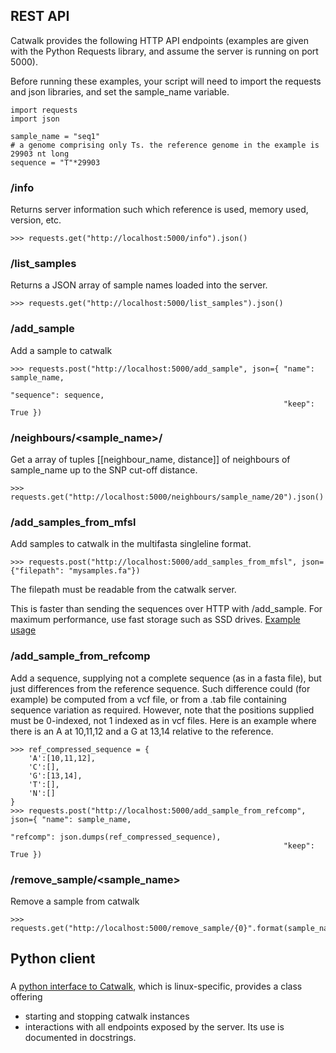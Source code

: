 ## REST API

Catwalk provides the following HTTP API endpoints (examples are given with the Python Requests library, and assume the server is running on port 5000).

Before running these examples, your script will need to import the requests and json libraries, and set the sample_name variable.

```
import requests
import json

sample_name = "seq1"
# a genome comprising only Ts. the reference genome in the example is 29903 nt long
sequence = "T"*29903       
```
### /info

Returns server information such which reference is used, memory used, version, etc.

    >>> requests.get("http://localhost:5000/info").json()

### /list_samples

Returns a JSON array of sample names loaded into the server.

    >>> requests.get("http://localhost:5000/list_samples").json()

### /add_sample

Add a sample to catwalk

    >>> requests.post("http://localhost:5000/add_sample", json={ "name": sample_name,
                                                                 "sequence": sequence,
                                                                 "keep": True })

### /neighbours/<sample_name>/<distance>

Get a array of tuples [[neighbour_name, distance]] of neighbours of sample_name up to the SNP cut-off distance.

    >>> requests.get("http://localhost:5000/neighbours/sample_name/20").json()

### /add_samples_from_mfsl

Add samples to catwalk in the multifasta singleline format.

    >>> requests.post("http://localhost:5000/add_samples_from_mfsl", json={"filepath": "mysamples.fa"})

The filepath must be readable from the catwalk server.

This is faster than sending the sequences over HTTP with /add_sample. For maximum performance, use fast storage such as SSD drives.  [Example usage](doc/use.md)

### /add_sample_from_refcomp
Add a sequence, supplying not a complete sequence (as in a fasta file), but just differences from the reference sequence.  Such difference could (for example) be computed from a vcf file, or from a .tab file containing sequence variation as required. However, note that the positions supplied must be 0-indexed, not 1 indexed as in vcf files.  Here is an example where there is an A at 10,11,12 and a G at 13,14 relative to the reference.

    >>> ref_compressed_sequence = {
        'A':[10,11,12],
        'C':[],
        'G':[13,14],
        'T':[],
        'N':[]
    }
    >>> requests.post("http://localhost:5000/add_sample_from_refcomp", json={ "name": sample_name,
                                                                 "refcomp": json.dumps(ref_compressed_sequence),
                                                                 "keep": True })

### /remove_sample/<sample_name>

Remove a sample from catwalk

    >>> requests.get("http://localhost:5000/remove_sample/{0}".format(sample_name))

## Python client
### 

A [python interface to Catwalk](../pyclient/pycw_client.py), which is linux-specific, provides a class offering
* starting and stopping catwalk instances
* interactions with all endpoints exposed by the server.
Its use is documented in docstrings.
